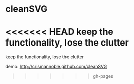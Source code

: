 cleanSVG
========

<<<<<<< HEAD
keep the functionality, lose the clutter
=======
keep the functionality, lose the clutter

demo: http://crismannoble.github.com/cleanSVG
>>>>>>> gh-pages
